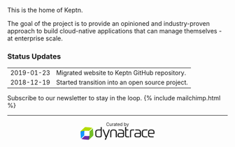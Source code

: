 
<link rel="stylesheet" type="text/css" href="//cdnjs.cloudflare.com/ajax/libs/cookieconsent2/3.1.0/cookieconsent.min.css" />
<script src="//cdnjs.cloudflare.com/ajax/libs/cookieconsent2/3.1.0/cookieconsent.min.js"></script>
<script>
window.addEventListener("load", function(){
window.cookieconsent.initialise({
  "palette": {
    "popup": {
      "background": "#000"
    },
    "button": {
      "background": "#f1d600"
    }
  }
})});
</script>

This is the home of Keptn. 

The goal of the project is to provide an
opinioned and industry-proven approach to build cloud-native applications that can manage 
themselves - at enterprise scale.

### Status Updates
<table width="100%">
<tr>
<td>
2019-01-23
</td>
<td>
Migrated website to Keptn GitHub repository.
</td>
</tr>
<tr>
<td>
2018-12-19
</td>
<td>
Started transition into an open source project.
</td>
</tr>
</table>

Subscribe to our newsletter to stay in the loop.
{% include mailchimp.html %}
<hr/>
<center style="font-size: 10px">Curated by</center>
<center>
<a href="https://dynatrace.com" traget="_blank">
<img src="assets/Dynatrace_Logo.png" alt="Dynatrace" width="170px" style="border: none"/>
</a>
</center>
